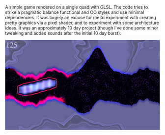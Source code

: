A simple game rendered on a single quad with GLSL. The code tries to strike a pragmatic balance functional and OO styles and use minimal dependencies. It was largely an excuse for me to experiment with creating pretty graphics via a pixel shader, and to experiment with some architecture ideas. It was an approximately 10 day project (though I've done some minor tweaking and added sounds after the initial 10 day burst).

![](screen.jpeg)
